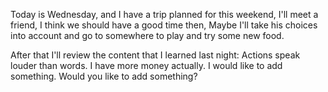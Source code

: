 Today is Wednesday, and I have a trip planned for this weekend, I'll meet a friend, I think we should have a good time then, Maybe I'll take his choices into account and go to somewhere to play and try some new food.

After that I'll review the content that I learned last night:
Actions speak louder than words.
I have more money actually.
I would like to add something.
Would you like to add something?
